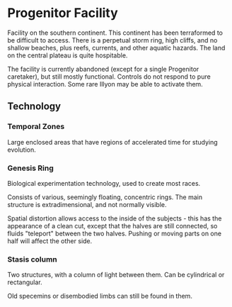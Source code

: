 # Progenitor Facility

Facility on the southern continent. This continent has been terraformed to be difficult to access. There is a perpetual storm ring, high cliffs, and no shallow beaches, plus reefs, currents, and other aquatic hazards. The land on the central plateau is quite hospitable.

The facility is currently abandoned (except for a single Progenitor caretaker), but still mostly functional.
Controls do not respond to pure physical interaction. Some rare Illyon may be able to activate them.

## Technology

### Temporal Zones

Large enclosed areas that have regions of accelerated time for studying evolution.

### Genesis Ring

Biological experimentation technology, used to create most races.

Consists of various, seemingly floating, concentric rings. The main structure is extradimensional, and not normally visible.

Spatial distortion allows access to the inside of the subjects - this has the appearance of a clean cut, except that the halves are still connected, so fluids "teleport" between the two halves. Pushing or moving parts on one half will affect the other side.

### Stasis column

Two structures, with a column of light between them. Can be cylindrical or rectangular.

Old specemins or disembodied limbs can still be found in them.

